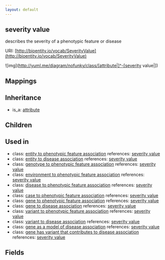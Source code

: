 ```yaml
---
layout: default
---
```


## severity value


describes the severity of a phenotypic feature or disease

URI: [http://bioentity.io/vocab/SeverityValue](http://bioentity.io/vocab/SeverityValue)


![img](http://yuml.me/diagram/nofunky/class/[attribute|]^-[severity value|])
## Mappings


## Inheritance

 *  is_a: [attribute](Attribute.html)

## Children


## Used in

 *  class: [entity to phenotypic feature association](EntityToPhenotypicFeatureAssociation.html) references: [severity value](SeverityValue.html)
 *  class: [entity to disease association](EntityToDiseaseAssociation.html) references: [severity value](SeverityValue.html)
 *  class: [genotype to phenotypic feature association](GenotypeToPhenotypicFeatureAssociation.html) references: [severity value](SeverityValue.html)
 *  class: [environment to phenotypic feature association](EnvironmentToPhenotypicFeatureAssociation.html) references: [severity value](SeverityValue.html)
 *  class: [disease to phenotypic feature association](DiseaseToPhenotypicFeatureAssociation.html) references: [severity value](SeverityValue.html)
 *  class: [case to phenotypic feature association](CaseToPhenotypicFeatureAssociation.html) references: [severity value](SeverityValue.html)
 *  class: [gene to phenotypic feature association](GeneToPhenotypicFeatureAssociation.html) references: [severity value](SeverityValue.html)
 *  class: [gene to disease association](GeneToDiseaseAssociation.html) references: [severity value](SeverityValue.html)
 *  class: [variant to phenotypic feature association](VariantToPhenotypicFeatureAssociation.html) references: [severity value](SeverityValue.html)
 *  class: [variant to disease association](VariantToDiseaseAssociation.html) references: [severity value](SeverityValue.html)
 *  class: [gene as a model of disease association](GeneAsAModelOfDiseaseAssociation.html) references: [severity value](SeverityValue.html)
 *  class: [gene has variant that contributes to disease association](GeneHasVariantThatContributesToDiseaseAssociation.html) references: [severity value](SeverityValue.html)

## Fields

